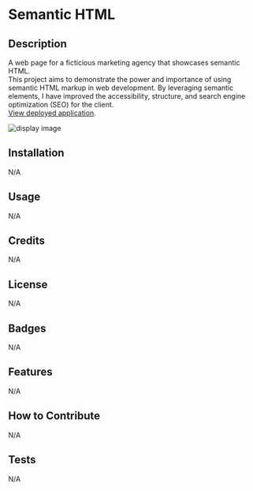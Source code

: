 # Semantic HTML

## Description

A web page for a ficticious marketing agency that showcases semantic HTML. <br> This project aims to demonstrate the power and importance of using semantic HTML markup in web development. By leveraging semantic elements, I have improved the accessibility, structure, and search engine optimization (SEO) for the client. <br>
[View deployed application](https://briimcfly.github.io/semantic-html/). 

![display image](./assets/images/read-me-display-img.png)


## Installation

N/A
## Usage

N/A

## Credits

N/A

## License

N/A

## Badges

N/A

## Features

N/A

## How to Contribute

N/A

## Tests

N/A